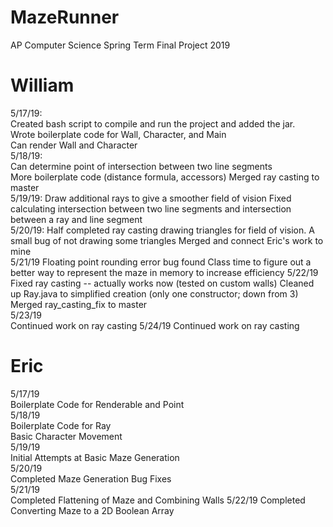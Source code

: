 # MazeRunner
AP Computer Science Spring Term Final Project 2019

# William  
5/17/19:  
Created bash script to compile and run the project and added the jar.  
Wrote boilerplate code for Wall, Character, and Main  
Can render Wall and Character  
5/18/19:  
Can determine point of intersection between two line segments  
More boilerplate code (distance formula, accessors)
Merged ray casting to master  
5/19/19:
Draw additional rays to give a smoother field of vision
Fixed calculating intersection between two line segments and intersection between a ray and line segment  
5/20/19:
Half completed ray casting drawing triangles for field of vision. A small bug of not drawing some triangles
Merged and connect Eric's work to mine  
5/21/19
Floating point rounding error bug found
Class time to figure out a better way to represent the maze in memory to increase efficiency
5/22/19
Fixed ray casting -- actually works now (tested on custom walls)
Cleaned up Ray.java to simplified creation (only one constructor; down from 3)
Merged ray_casting_fix to master  
5/23/19  
Continued work on ray casting
5/24/19
Continued work on ray casting

# Eric  
5/17/19  
Boilerplate Code for Renderable and Point  
5/18/19  
Boilerplate Code for Ray  
Basic Character Movement  
5/19/19  
Initial Attempts at Basic Maze Generation  
5/20/19  
Completed Maze Generation Bug Fixes  
5/21/19   
Completed Flattening of Maze and Combining Walls 5/22/19 Completed Converting Maze to a 2D Boolean Array
